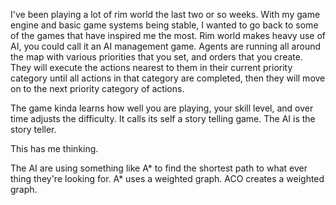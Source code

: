 I've been playing a lot of rim world the last two or so weeks. With my game engine and basic game systems being stable, I wanted to go back to some of the games that have inspired me the most. Rim world makes heavy use of AI, you could call it an AI management game. Agents are running all around the map with various priorities that you set, and orders that you create. They will execute the actions nearest to them in their current priority category until all actions in that category are completed, then they will move on to the next priority category of actions.

The game kinda learns how well you are playing, your skill level, and over time adjusts the difficulty. It calls its self a story telling game. The AI is the story teller.

This has me thinking.

The AI are using something like A* to find the shortest path to what ever thing they're looking for. A* uses  a weighted graph. ACO creates a weighted graph.